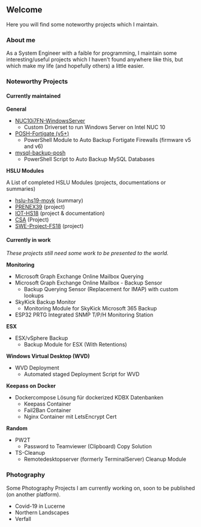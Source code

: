 ## Welcome

Here you will find some noteworthy projects which I maintain.

### About me

As a System Engineer with a faible for programming, I maintain some interesting/useful projects which I haven't found anywhere like this, but which make my life (and hopefully others) a little easier.

### Noteworthy Projects

#### Currently maintained

**General**

- [NUC10i7FN-WindowsServer](https://github.com/daveschafer/NUC10i7FN-WindowsServer)
  - Custom Driverset to run Windows Server on Intel NUC 10
- [POSH-Fortigate (v5+)](https://github.com/daveschafer/Posh-FortiGate)
  - PowerShell Module to Auto Backup Fortigate Firewalls (firmware v5 and v6)
- [mysql-backup-posh](https://github.com/daveschafer/mysql-backup-posh)
  - PowerShell Script to Auto Backup MySQL Databases

**HSLU Modules**

A List of completed HSLU Modules (projects, documentations or  summaries)  

- [hslu-hs19-movk](https://github.com/daveschafer/hslu-hs19-movk) (summary)
- [PRENEX39](https://github.com/daveschafer/PRENEX39) (project)
- [IOT-HS18](https://github.com/daveschafer/IOT-HS18) (project & documentation)
- [CSA](https://github.com/daveschafer/CSA) (Project)
- [SWE-Project-FS18](https://github.com/daveschafer/SWE-Project-FS18) (project)

#### Currently in work

*These projects still need some work to be presented to the world.*

**Monitoring**

- Microsoft Graph Exchange Online Mailbox Querying
- Microsoft Graph Exchange Online Mailbox - Backup Sensor
  - Backup Querying Sensor (Replacement for IMAP) with custom lookups
- SkyKick Backup Monitor
  - Monitoring Module for SkyKick Microsoft 365 Backup
- ESP32 PRTG Integrated SNMP T/P/H Monitoring Station

**ESX**

- ESX/vSphere Backup
  - Backup Module for ESX (With Retentions)

**Windows Virtual Desktop (WVD)**

- WVD Deployment
  - Automated staged Deployment Script for WVD

**Keepass on Docker**

- Dockercompose Lösung für dockerized KDBX Datenbanken
  - Keepass Container
  - Fail2Ban Container
  - Nginx Container mit LetsEncrypt Cert

**Random**

- PW2T
  - Password to Teamviewer (Clipboard) Copy Solution
- TS-Cleanup
  - Remotedesktopserver (formerly TerminalServer) Cleanup Module

### Photography

Some Photography Projects I am currently working on, soon to be published (on another platform).

- Covid-19 in Lucerne
- Northern Landscapes
- Verfall

